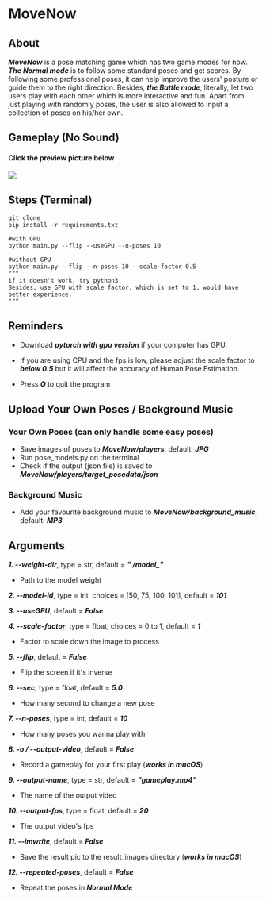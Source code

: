 # MoveNow
## About
***MoveNow*** is a pose matching game which has two game modes for now. ***The Normal mode*** is to follow some standard poses and get scores. By following some professional poses, it can help improve the users' posture or guide them to the right direction. Besides, ***the Battle mode***, literally, let two users play with each other which is more interactive and fun. Apart from just playing with randomly poses, the user is also allowed to input a collection of poses on his/her own.
## Gameplay (No Sound)
#### Click the preview picture below 
[![](http://img.youtube.com/vi/cmCYNqqbHUU/0.jpg)](http://www.youtube.com/watch?v=cmCYNqqbHUU "MoveNow")
## Steps (Terminal)
```
git clone
pip install -r requirements.txt

#with GPU
python main.py --flip --useGPU --n-poses 10 

#without GPU
python main.py --flip --n-poses 10 --scale-factor 0.5
"""
if it doesn't work, try python3.
Besides, use GPU with scale factor, which is set to 1, would have better experience.
"""
```
## Reminders
- Download ***pytorch with gpu version*** if your computer has GPU.

- If you are using CPU and the fps is low, please adjust the scale factor to ***below 0.5*** but it will affect the accuracy of Human Pose Estimation.

- Press ***Q*** to quit the program

## Upload Your Own Poses / Background Music
### Your Own Poses (can only handle some easy poses)
- Save images of poses to ***MoveNow/players***, default: ***JPG***
- Run pose_models.py on the terminal
- Check if the output (json file) is saved to ***MoveNow/players/target_posedata/json***

### Background Music
- Add your favourite background music to ***MoveNow/background_music***, default: ***MP3***

## Arguments
***1. --weight-dir***, type = str, default = ***"./model_"***
- Path to the model weight
   
***2. --model-id***, type = int, choices = [50, 75, 100, 101], default = ***101***

***3. --useGPU***, default = ***False***

***4. --scale-factor***, type = float, choices = 0 to 1, default = ***1***
- Factor to scale down the image to process
	
***5. --flip***, default = ***False***
- Flip the screen if it's inverse
	
***6. --sec***, type = float, default = ***5.0***
- How many second to change a new pose

***7. --n-poses***, type = int, default = ***10***
- How many poses you wanna play with

***8. -o / --output-video***, default = ***False***
- Record a gameplay for your first play (***works in macOS***)
	
***9. --output-name***, type = str, default = ***"gameplay.mp4"***
- The name of the output video

***10. --output-fps***, type = float, default = ***20***
- The output video's fps

***11. --imwrite***, default = ***False***
- Save the result pic to the result_images directory (***works in macOS***)
	
***12. --repeated-poses***, default = ***False***
- Repeat the poses in ***Normal Mode***


